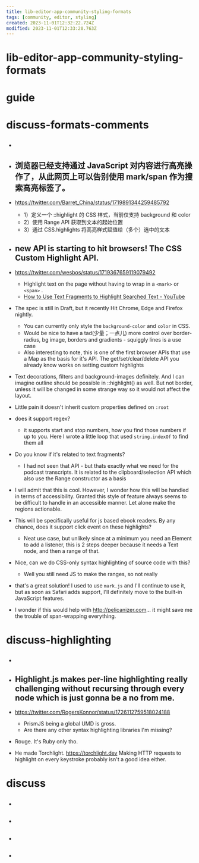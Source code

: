 ```yaml
---
title: lib-editor-app-community-styling-formats
tags: [community, editor, styling]
created: 2023-11-01T12:32:22.724Z
modified: 2023-11-01T12:33:20.763Z
---
```


# lib-editor-app-community-styling-formats

# guide

# discuss-formats-comments
- ## 

- ## 浏览器已经支持通过 JavaScript 对内容进行高亮操作了，从此网页上可以告别使用 mark/span 作为搜索高亮标签了。
- https://twitter.com/Barret_China/status/1719891344259485792
  - 1）定义一个 ::highlight 的 CSS 样式，当前仅支持 background 和 color
  - 2）使用 Range API 获取到文本的起始位置
  - 3）通过 CSS.highlights 将高亮样式赋值给（多个）选中的文本

- ## new API is starting to hit browsers! The CSS Custom Highlight API. 
- https://twitter.com/wesbos/status/1719367659119079492
  - Highlight text on the page without having to wrap in a `<mark>` or `<span>` .
  - [How to Use Text Fragments to Highlight Searched Text - YouTube](https://www.youtube.com/watch?v=JmsSfmXiWbk)
- The spec is still in Draft, but it recently Hit Chrome, Edge and Firefox nightly. 
  - You can currently only style the `background-color` and `color` in CSS. 
  - Would be nice to have a tad(少量；一点儿) more control over border-radius, bg image, borders and gradients - squiggly lines is a use case
  - Also interesting to note, this is one of the first browser APIs that use a Map as the basis for it's API. The get/set/clear/delete API you already know works on setting custom highlights
- Text decorations, filters and background-images definitely. And I can imagine outline should be possible in ::highlight() as well. But not border, unless it will be changed in some strange way so it would not affect the layout.
- Little pain it doesn't inherit custom properties defined on `:root`

- does it support regex?
  - it supports start and stop numbers, how you find those numbers if up to you. Here I wrote a little loop that used `string.indexOf` to find them all
- Do you know if it's related to text fragments?
  - I had not seen that API - but thats exactly what we need for the podcast transcripts. It is related to the clipboard/selection API which also use the Range constructor as a basis
- I will admit that this is cool. However, I wonder how this will be handled in terms of accessibility.  Granted this style of feature always seems to be difficult to handle in an accessible manner.  Let alone make the regions actionable.

- This will be specifically useful for js based ebook readers. By any chance, does it support click event on these highlights?
  - Neat use case, but unlikely since at a minimum you need an Element to add a listener, this is 2 steps deeper because it needs a Text node, and then a range of that.

- Nice, can we do CSS-only syntax highlighting of source code with this?
  - Well you still need JS to make the ranges, so not really

- that's a great solution! I used to use `mark.js` and I'll continue to use it, but as soon as Safari adds support, I'll definitely move to the built-in JavaScript features.

- I wonder if this would help with http://pelicanizer.com... it might save me the trouble of span-wrapping everything.
# discuss-highlighting
- ## 

- ## Highlight.js makes per-line highlighting really challenging without recursing through every node which is just gonna be a no from me.
- https://twitter.com/RogersKonnor/status/1726112759518024188
  - PrismJS being a global UMD is gross. 
  - Are there any other syntax highlighting libraries I'm missing?
- Rouge. It's Ruby only tho.
- He made Torchlight. https://torchlight.dev Making HTTP requests to highlight on every keystroke probably isn't a good idea either.

# discuss
- ## 

- ## 

- ## 

- ## 
